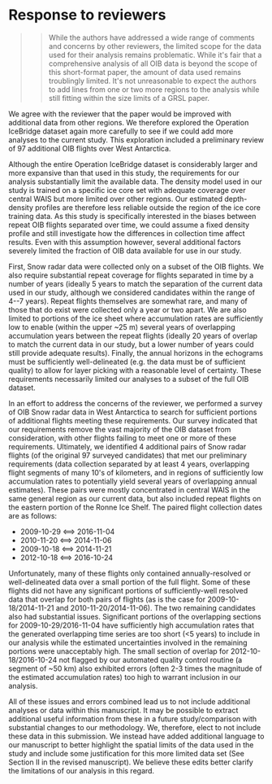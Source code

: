# Response to reviewers

>> While the authors have addressed a wide range of comments and concerns by other reviewers, the limited scope for the data used for their analysis remains problematic. While it's fair that a comprehensive analysis of all OIB data is beyond the scope of this short-format paper, the amount of data used remains troublingly limited.  It's not unreasonable to expect the authors to add lines from one or two more regions to the analysis while still fitting within the size limits of a GRSL paper.

We agree with the reviewer that the paper would be improved with additional data from other regions.
We therefore explored the Operation IceBridge dataset again more carefully to see if we could add more analyses to the current study.
This exploration included a preliminary review of 97 additional OIB flights over West Antarctica.

Although the entire Operation IceBridge dataset is considerably larger and more expansive than that used in this study, the requirements for our analysis substantially limit the available data.
The density model used in our study is trained on a specific ice core set with adequate coverage over central WAIS but more limited over other regions.
Our estimated depth-density profiles are therefore less reliable outside the region of the ice core training data.
As this study is specifically interested in the biases between repeat OIB flights separated over time, we could assume a fixed density profile and still investigate how the differences in collection time affect results.
Even with this assumption however, several additional factors severely limited the fraction of OIB data available for use in our study.

First, Snow radar data were collected only on a subset of the OIB flights.
We also require substantial repeat coverage for flights separated in time by a number of years (ideally 5 years to match the separation of the current data used in our study, although we considered candidates within the range of 4--7 years).
Repeat flights themselves are somewhat rare, and many of those that do exist were collected only a year or two apart.
We are also limited to portions of the ice sheet where accumulation rates are sufficiently low to enable (within the upper ~25 m) several years of overlapping accumulation years between the repeat flights (ideally 20 years of overlap to match the current data in our study, but a lower number of years could still provide adequate results).
Finally, the annual horizons in the echograms must be sufficiently well-delineated (e.g. the data must be of sufficient quality) to allow for layer picking with a reasonable level of certainty.
These requirements necessarily limited our analyses to a subset of the full OIB dataset.

In an effort to address the concerns of the reviewer, we performed a survey of OIB Snow radar data in West Antarctica to search for sufficient portions of additional flights meeting these requirements.
Our survey indicated that our requirements remove the vast majority of the OIB dataset from consideration, with other flights failing to meet one or more of these requirements.
Ultimately, we identified 4 additional pairs of Snow radar flights (of the original 97 surveyed candidates) that met our preliminary requirements (data collection separated by at least 4 years, overlapping flight segments of many 10's of kilometers, and in regions of sufficiently low accumulation rates to potentially yield several years of overlapping annual estimates).
These pairs were mostly concentrated in central WAIS in the same general region as our current data, but also included repeat flights on the eastern portion of the Ronne Ice Shelf.
The paired flight collection dates are as follows:

- 2009-10-29 <==> 2016-11-04
- 2010-11-20 <==> 2014-11-06
- 2009-10-18 <==> 2014-11-21
- 2012-10-18 <==> 2016-10-24

Unfortunately, many of these flights only contained annually-resolved or well-delineated data over a small portion of the full flight.
Some of these flights did not have any significant portions of sufficiently-well resolved data that overlap for both pairs of flights (as is the case for 2009-10-18/2014-11-21 and 2010-11-20/2014-11-06).
The two remaining candidates also had substantial issues.
Significant portions of the overlapping sections for 2009-10-29/2016-11-04 have sufficiently high accumulation rates that the generated overlapping time series are too short (<5 years) to include in our analysis while the estimated uncertainties involved in the remaining portions were unacceptably high.
The small section of overlap for 2012-10-18/2016-10-24 not flagged by our automated quality control routine (a segment of ~50 km) also exhibited errors (often 2-3 times the magnitude of the estimated accumulation rates) too high to warrant inclusion in our analysis.

All of these issues and errors combined lead us to not include additional analyses or data within this manuscript.
It may be possible to extract additional useful information from these in a future study/comparison  with substantial changes to our methodology.
We, therefore, elect to not include these data in this submission.
We instead have added additional language to our manuscript to better highlight the spatial limits of the data used in the study and include some justification for this more limited data set (See Section II in the revised manuscript).
We believe these edits better clarify the limitations of our analysis in this regard.
